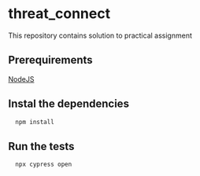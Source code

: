 # threat_connect

This repository contains solution to practical assignment
## Prerequirements

[NodeJS](https://nodejs.org/)


## Instal the dependencies
```bash
  npm install
```
## Run the tests
```bash
  npx cypress open
```


    
